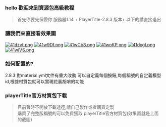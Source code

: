 ### hello 歡迎來到資源包高級教程

> 首先你要先保證你 服務器1.14 +  PlayerTitle-2.8.3 版本+ 以下的請直接退出

### 讓我們來直接看效果圖
[![41dzvt.png](https://z3.ax1x.com/2021/09/18/41dzvt.png)](https://imgtu.com/i/41dzvt)
[![41w9Df.png](https://z3.ax1x.com/2021/09/18/41w9Df.png)](https://imgtu.com/i/41w9Df)
[![41wCb8.png](https://z3.ax1x.com/2021/09/18/41wCb8.png)](https://imgtu.com/i/41wCb8)
[![41wpKP.png](https://z3.ax1x.com/2021/09/18/41wpKP.png)](https://imgtu.com/i/41wpKP)
[![41dxgI.png](https://z3.ax1x.com/2021/09/18/41dxgI.png)](https://imgtu.com/i/41dxgI)
[![41wiVS.png](https://z3.ax1x.com/2021/09/18/41wiVS.png)](https://imgtu.com/i/41wiVS)


### 如何配置的?
2.8.3 對material.yml文件有重大改動
可以自定義每個按鈕,每個稱號的自定義模型id,根據材質包就可以實現花裏胡哨的功能


### playerTitle官方材質包下載

> 目前暫時不開放下載途徑,請自己製作或者購買定製  
> 購買了完整版稱號的可以免費獲取 playerTitle官方材質包(效果圖就是上面的截圖)
